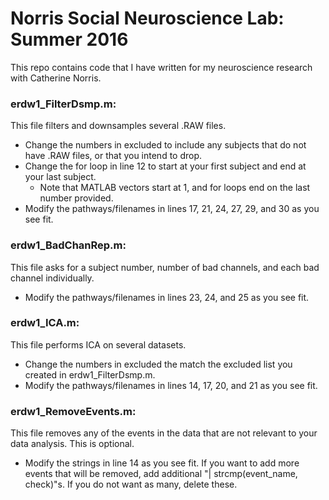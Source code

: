 # Norris Social Neuroscience Lab: Summer 2016
This repo contains code that I have written for my neuroscience research with Catherine Norris.

### erdw1_FilterDsmp.m:
This file filters and downsamples several .RAW files. 
- Change the numbers in excluded to include any subjects that do not have .RAW files, or that you intend to drop.
- Change the for loop in line 12 to start at your first subject and end at your last subject.
    - Note that MATLAB vectors start at 1, and for loops end on the last number provided.
- Modify the pathways/filenames in lines 17, 21, 24, 27, 29, and 30 as you see fit.

### erdw1_BadChanRep.m:
This file asks for a subject number, number of bad channels, and each bad channel individually.
- Modify the pathways/filenames in lines 23, 24, and 25 as you see fit. 

### erdw1_ICA.m:
This file performs ICA on several datasets.
- Change the numbers in excluded the match the excluded list you created in erdw1_FilterDsmp.m.
- Modify the pathways/filenames in lines 14, 17, 20, and 21 as you see fit.

### erdw1_RemoveEvents.m:
This file removes any of the events in the data that are not relevant to your data analysis. This is optional.
- Modify the strings in line 14 as you see fit. If you want to add more events that will be removed, add additional "| strcmp(event_name, check)"s. If you do not want as many, delete these. 



